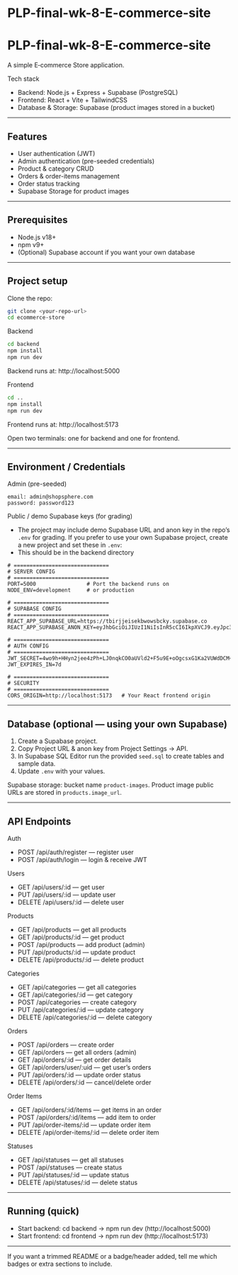 # PLP-final-wk-8-E-commerce-site

# PLP-final-wk-8-E-commerce-site

A simple E‑commerce Store application.

Tech stack
- Backend: Node.js + Express + Supabase (PostgreSQL)
- Frontend: React + Vite + TailwindCSS
- Database & Storage: Supabase (product images stored in a bucket)

---

## Features
- User authentication (JWT)
- Admin authentication (pre-seeded credentials)
- Product & category CRUD
- Orders & order-items management
- Order status tracking
- Supabase Storage for product images

---

## Prerequisites
- Node.js v18+
- npm v9+
- (Optional) Supabase account if you want your own database

---

## Project setup

Clone the repo:
```bash
git clone <your-repo-url>
cd ecommerce-store
```

Backend
```bash
cd backend
npm install
npm run dev
```
Backend runs at: http://localhost:5000

Frontend
```bash
cd ..
npm install
npm run dev
```
Frontend runs at: http://localhost:5173

Open two terminals: one for backend and one for frontend.

---

## Environment / Credentials

Admin (pre-seeded)
```
email: admin@shopsphere.com
password: password123
```

Public / demo Supabase keys (for grading)
- The project may include demo Supabase URL and anon key in the repo’s `.env` for grading. If you prefer to use your own Supabase project, create a new project and set these in `.env`:
- This should be in the backend directory
```
# ==============================
# SERVER CONFIG
# ==============================
PORT=5000                # Port the backend runs on
NODE_ENV=development     # or production

# ==============================
# SUPABASE CONFIG
# ==============================
REACT_APP_SUPABASE_URL=https://tbirjjeisekbwowsbcky.supabase.co
REACT_APP_SUPABASE_ANON_KEY=eyJhbGciOiJIUzI1NiIsInR5cCI6IkpXVCJ9.eyJpc3MiOiJzdXBhYmFzZSIsInJlZiI6InRiaXJqamVpc2VrYndvd3NiY2t5Iiwicm9sZSI6ImFub24iLCJpYXQiOjE3NTk2NTU0NDcsImV4cCI6MjA3NTIzMTQ0N30.tZTv6wwcExOu_kUoX4NHmwa_aw5LtnFiMTqEKA19GtM

# ==============================
# AUTH CONFIG
# ==============================
JWT_SECRET=4wo9h+HHyn2jee4zPh+LJ0nqkCO0aUVld2+F5u9E+oOgcsxG1Ka2VUWdDCM+ruhi3I/NKnMsc+m+EIHy506Eog==
JWT_EXPIRES_IN=7d             

# ==============================
# SECURITY 
# ==============================
CORS_ORIGIN=http://localhost:5173   # Your React frontend origin
```

---

## Database (optional — using your own Supabase)
1. Create a Supabase project.
2. Copy Project URL & anon key from Project Settings → API.
3. In Supabase SQL Editor run the provided `seed.sql` to create tables and sample data.
4. Update `.env` with your values.

Supabase storage: bucket name `product-images`. Product image public URLs are stored in `products.image_url`.

---

## API Endpoints

Auth
- POST /api/auth/register — register user
- POST /api/auth/login — login & receive JWT

Users
- GET /api/users/:id — get user
- PUT /api/users/:id — update user
- DELETE /api/users/:id — delete user

Products
- GET /api/products — get all products
- GET /api/products/:id — get product
- POST /api/products — add product (admin)
- PUT /api/products/:id — update product
- DELETE /api/products/:id — delete product

Categories
- GET /api/categories — get all categories
- GET /api/categories/:id — get category
- POST /api/categories — create category
- PUT /api/categories/:id — update category
- DELETE /api/categories/:id — delete category

Orders
- POST /api/orders — create order
- GET /api/orders — get all orders (admin)
- GET /api/orders/:id — get order details
- GET /api/orders/user/:uid — get user’s orders
- PUT /api/orders/:id — update order status
- DELETE /api/orders/:id — cancel/delete order

Order Items
- GET /api/orders/:id/items — get items in an order
- POST /api/orders/:id/items — add item to order
- PUT /api/order-items/:id — update order item
- DELETE /api/order-items/:id — delete order item

Statuses
- GET /api/statuses — get all statuses
- POST /api/statuses — create status
- PUT /api/statuses/:id — update status
- DELETE /api/statuses/:id — delete status

---

## Running (quick)
- Start backend: cd backend → npm run dev (http://localhost:5000)
- Start frontend: cd frontend → npm run dev (http://localhost:5173)

---

If you want a trimmed README or a badge/header added, tell me which badges or extra sections to include.
